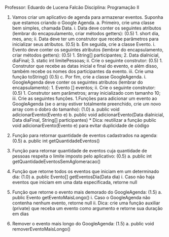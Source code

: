 Professor: Eduardo de Lucena Falcão
Disciplina: Programação II

1. Vamos criar um aplicativo de agenda para armazenar eventos. Suponha que estamos criando o Google Agenda. 
    a. Primeiro, crie uma classe bem simples, chamada Data.
        i. Data deve conter os seguintes atributos (lembrar do encapsulamento, criar métodos getters): (0.5)
            1. short dia, mes, ano;
        ii. Data deve ter um construtor que recebe parâmetros para inicializar seus atributos. (0.5)
    b. Em seguida, crie a classe Evento.
        i. Evento deve conter os seguintes atributos (lembrar do encapsulamento, criar métodos getters): (0.5)
            1. String[] participantes;
            2. Data diaInicial, diaFinal;
            3. static int limitePessoas;
        ii. Crie o seguinte construtor: (0.5)
            1. Construtor que recebe as datas inicial e final do evento, e além disso, também recebe os nomes dos participantes da evento.
        iii. Crie uma função toString() (0.5)
    c. Por fim, crie a classe GoogleAgenda.
        i. GoogleAgenda deve conter os seguintes atributos (lembrar do encapsulamento): 
            1. Evento [] eventos;
        ii. Crie o seguinte construtor:  (0.5)
            1. Construtor sem parâmetros; array inicializado com tamanho 10;
        iii. Crie as seguintes funções.
            1.Funções para adicionar um evento ao GoogleAgenda (se o array estiver totalmente preenchido, crie um novo array com o dobro do tamanho):  (1.0)
                a. public void adicionarEvento(Evento e)
                b. public void adicionarEvento(Data diaInicial, Data diaFinal, String[] participantes)
                * Dica: reutilizar a função public void adicionarEvento(Evento e) para evitar duplicidade de código

2. Função para retornar quantidade de eventos cadastrados na agenda:  (0.5)
    a. public int getQuantidadeEventos()

3. Função para retornar quantidade de eventos cuja quantidade de pessoas respeita o limite imposto pelo aplicativo:  (0.5) 
    a. public int getQuantidadeEventosSemAglomeracao()

4. Função que retorne todos os eventos que iniciam em um determinado dia: (1.0)
    a. public Evento[] getEventosDia(Data dia)
        i. Caso não haja eventos que iniciam em uma data especificada, retorne null

5. Função que retorne o evento mais demorado do GoogleAgenda: (1.5)
    a. public Evento getEventoMaisLongo() 
        i. Caso o GoogleAgenda não contenha nenhum evento, retorne null
        ii. Dica: crie uma função auxiliar (private) que receba um evento como argumento e retorne sua duração em dias

6. Remover o evento mais longo do GoogleAgenda: (1.5)
    a. public void removerEventoMaisLongo()
